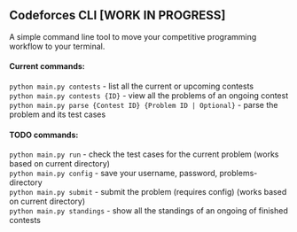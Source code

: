 ## Codeforces CLI [WORK IN PROGRESS]

A simple command line tool to move your competitive programming workflow to your terminal.

#### Current commands:

`python main.py contests` - list all the current or upcoming contests \
`python main.py contests {ID}` - view all the problems of an ongoing contest \
`python main.py parse {Contest ID} {Problem ID | Optional}` - parse the problem and its test cases

#### TODO commands:

`python main.py run` - check the test cases for the current problem (works based on current directory) \
`python main.py config` - save your username, password, problems-directory \
`python main.py submit` - submit the problem (requires config) (works based on current directory) \
`python main.py standings` - show all the standings of an ongoing of finished contests 
